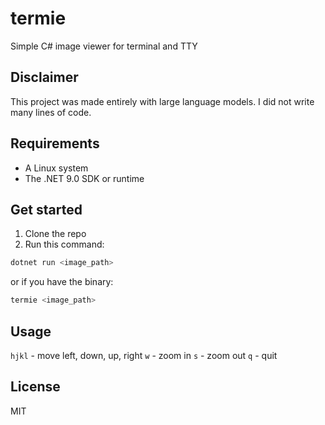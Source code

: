 # termie
Simple C# image viewer for terminal and TTY

## Disclaimer
This project was made entirely with large language models. I did not write many lines of code.

## Requirements
- A Linux system
- The .NET 9.0 SDK or runtime

## Get started
1. Clone the repo
2. Run this command:
```bash
dotnet run <image_path>
```
or if you have the binary:
```bash
termie <image_path>
```

## Usage
`hjkl` - move left, down, up, right
`w` - zoom in
`s` - zoom out
`q` - quit

## License
MIT
